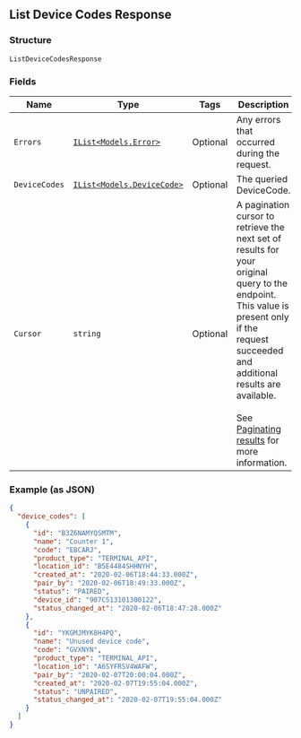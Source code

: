 ## List Device Codes Response

### Structure

`ListDeviceCodesResponse`

### Fields

| Name | Type | Tags | Description |
|  --- | --- | --- | --- |
| `Errors` | [`IList<Models.Error>`](/doc/models/error.md) | Optional | Any errors that occurred during the request. |
| `DeviceCodes` | [`IList<Models.DeviceCode>`](/doc/models/device-code.md) | Optional | The queried DeviceCode. |
| `Cursor` | `string` | Optional | A pagination cursor to retrieve the next set of results for your<br>original query to the endpoint. This value is present only if the request<br>succeeded and additional results are available.<br><br>See [Paginating results](#paginatingresults) for more information. |

### Example (as JSON)

```json
{
  "device_codes": [
    {
      "id": "B3Z6NAMYQSMTM",
      "name": "Counter 1",
      "code": "EBCARJ",
      "product_type": "TERMINAL_API",
      "location_id": "B5E4484SHHNYH",
      "created_at": "2020-02-06T18:44:33.000Z",
      "pair_by": "2020-02-06T18:49:33.000Z",
      "status": "PAIRED",
      "device_id": "907CS13101300122",
      "status_changed_at": "2020-02-06T18:47:28.000Z"
    },
    {
      "id": "YKGMJMYK8H4PQ",
      "name": "Unused device code",
      "code": "GVXNYN",
      "product_type": "TERMINAL_API",
      "location_id": "A6SYFRSV4WAFW",
      "pair_by": "2020-02-07T20:00:04.000Z",
      "created_at": "2020-02-07T19:55:04.000Z",
      "status": "UNPAIRED",
      "status_changed_at": "2020-02-07T19:55:04.000Z"
    }
  ]
}
```

